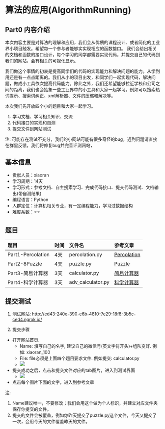 ﻿# 算法的应用(AlgorithmRunning)
## Part0 内容介绍
本次内容主要是对算法的理解和应用，我们会从优质的课程设计、或者简化的工业界小项目触发。希望每一个参与者能够实实现相应的函数接口。
我们会给出相关的文档和函数的接口设计，每个学习的同学都需要实现代码，并提交自己的代码到我们的网站，会有相关的可视化显示。


我们做这个事情的初衷是提高同学们的代码的实现能力和解决问题的能力。从学到用还是有一点点距离的。我们从小的项目出发，和同学们一起实现代码，解决问题，做成小工具依次提高代码能力。除此之外，我们还希望能够拉近学校和公司之间的距离，我们也会抽象一些工业界中的小工具和大家一起学习。例如可以搜索热词提示、搜索词纠正、xml解析器、文件的压缩和解决等。


本次我们先开放四个小的题目和大家一起学习。
1. 学习文档、学习相关知识、交流
2. 代码接口的实现和自测
3. 提交文件到网站测试 

注: 可能存在测试不充分，我们的小网站可能有很多奇怪的bug，遇到问题请直接在群里反馈，我们将修复bug并完善评测网站，

## 基本信息
- 贡献人员：xiaoran
- 学习周期：14天
- 学习形式：参考文档、自主搜索学习、完成代码接口、提交代码测试、文档输出(带自测结果)
- 编程语言：Python
- 人群定位：计算机相关专业，有一定编程能力，学习过数据结构
- 难度系数：⭐⭐

## 题目

|题目|时间|文件名|参考文章|
|:---|---|:---|:---|
|Part1-Percolation|4天|percolation.py|[Percolation](https://mp.weixin.qq.com/s/z6H1MKZYbovZsqz7_-zRUg)|
|Part2-8Puzzle|4天|puzzle.py|[Puzzle](https://mp.weixin.qq.com/s/K_u8daOyTEChTgFk0GQlBw)|
|Part3-简易计算器|3天|calculator.py|[简易计算器](https://mp.weixin.qq.com/s/B9LCbfOsY0dcbXdSUYqQEQ)|
|Part4-科学计算器|3天|adv_calculator.py|[科学计算器](https://mp.weixin.qq.com/s/pWVMVmFjUSnqOXKV-wc4Gw)|


## 提交测试
1. 测试网站: http://ed43-240e-390-e6b-4810-7e29-18f8-3b5c-ced4.ngrok.io/

2. 提交步骤
- 打开网站首页.
  - Name: 填写自己的名字, 建议自己的微信号(英文字符开头)+组队变好. 例如: xiaoran_100
  - File: file必须是上面四个题目要求文件. 例如提交: calculator.py
  - <img src="https://i.ibb.co/j9Y4NQW/main-1.png"/> 
- 提交成功之后，点击和提交文件对应的tab图片，进入到测试界面
  - <img src="https://i.ibb.co/FmswBnW/main-2.png"/> 
- 点击每个图片下面的文字，进入到参考文章

注: 
1. Name建议唯一，不要修改；我们会用这个做为个人标识，并建立对应文件夹保存你提交的文件。
2. 提交的文件会被覆盖，例如你昨天提交了puzzle.py这个文件，今天又提交了一次，会用今天的文件覆盖昨天的文件。 